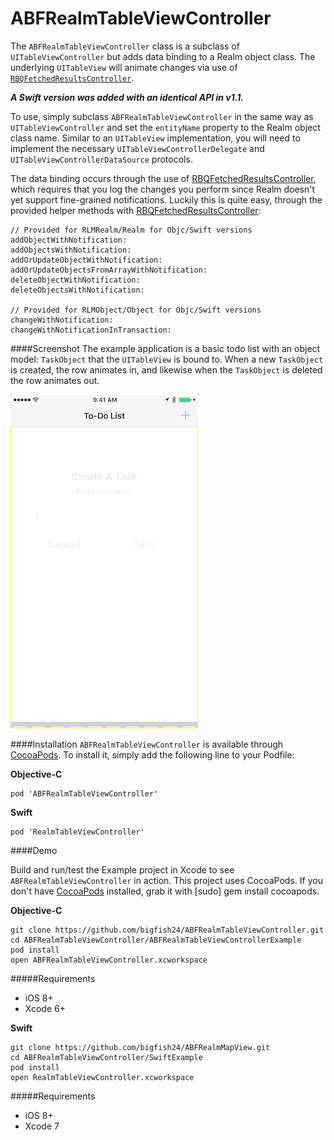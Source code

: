 # ABFRealmTableViewController
The `ABFRealmTableViewController` class is a subclass of `UITableViewController` but adds data binding to a Realm object class. The underlying `UITableView` will animate changes via use of [`RBQFetchedResultsController`](https://github.com/Roobiq/RBQFetchedResultsController).

_**A Swift version was added with an identical API in v1.1.**_

To use, simply subclass `ABFRealmTableViewController` in the same way as `UITableViewController` and set the `entityName` property to the Realm object class name. Similar to an `UITableView` implementation, you will need to implement the necessary `UITableViewControllerDelegate` and `UITableViewControllerDataSource` protocols.

The data binding occurs through the use of [RBQFetchedResultsController](https://github.com/Roobiq/RBQFetchedResultsController), which requires that you log the changes you perform since Realm doesn't yet support fine-grained notifications. Luckily this is quite easy, through the provided helper methods with [RBQFetchedResultsController](https://github.com/Roobiq/RBQFetchedResultsController):

```objc
// Provided for RLMRealm/Realm for Objc/Swift versions
addObjectWithNotification:
addObjectsWithNotification:
addOrUpdateObjectWithNotification:
addOrUpdateObjectsFromArrayWithNotification:
deleteObjectWithNotification:
deleteObjectsWithNotification:

// Provided for RLMObject/Object for Objc/Swift versions
changeWithNotification:
changeWithNotificationInTransaction:
```

####Screenshot
The example application is a basic todo list with an object model: `TaskObject` that the `UITableView` is bound to. When a new `TaskObject` is created, the row animates in, and likewise when the `TaskObject` is deleted the row animates out.

![Todo List Backed By ABFRealmTableViewController](/images/ABFRealmTableViewController.gif?raw=true "Todo List Backed By ABFRealmTableViewController")

####Installation
`ABFRealmTableViewController` is available through [CocoaPods](http://cocoapods.org). To install
it, simply add the following line to your Podfile:

**Objective-C**
```
pod 'ABFRealmTableViewController'
```
**Swift**
```
pod 'RealmTableViewController'
```

####Demo

Build and run/test the Example project in Xcode to see `ABFRealmTableViewController` in action. This project uses CocoaPods. If you don't have [CocoaPods](http://cocoapods.org/) installed, grab it with [sudo] gem install cocoapods.

**Objective-C**
```
git clone https://github.com/bigfish24/ABFRealmTableViewController.git
cd ABFRealmTableViewController/ABFRealmTableViewControllerExample
pod install
open ABFRealmTableViewController.xcworkspace
```
#####Requirements

* iOS 8+
* Xcode 6+

**Swift**
```
git clone https://github.com/bigfish24/ABFRealmMapView.git
cd ABFRealmTableViewController/SwiftExample
pod install
open RealmTableViewController.xcworkspace
```
#####Requirements
* iOS 8+
* Xcode 7
